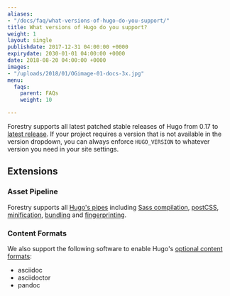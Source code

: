 ```yaml
---
aliases:
- "/docs/faq/what-versions-of-hugo-do-you-support/"
title: What versions of Hugo do you support?
weight: 1
layout: single
publishdate: 2017-12-31 04:00:00 +0000
expirydate: 2030-01-01 04:00:00 +0000
date: 2018-08-20 04:00:00 +0000
images:
- "/uploads/2018/01/OGimage-01-docs-3x.jpg"
menu:
  faqs:
    parent: FAQs
    weight: 10

---
```

Forestry supports all latest patched stable releases of Hugo from 0.17 to [latest release](https://github.com/gohugoio/hugo/releases). 
If your project requires a version that is not available in the version dropdown, you can always enforce `HUGO_VERSION` to whatever version you need in your site settings.


## Extensions

### Asset Pipeline

Forestry supports all [Hugo's pipes](https://gohugo.io/hugo-pipes/) including [Sass compilation](https://gohugo.io/hugo-pipes/scss-sass/), [postCSS](https://gohugo.io/hugo-pipes/postcss/), [minification](https://gohugo.io/hugo-pipes/minification/), [bundling](https://gohugo.io/hugo-pipes/bundling/) and [fingerprinting](https://gohugo.io/hugo-pipes/fingerprint/).

### Content Formats

We also support the following software to enable Hugo's [optional content formats](https://gohugo.io/content-management/formats/#additional-formats-through-external-helpers):

* asciidoc
* asciidoctor
* pandoc
